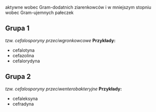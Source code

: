 aktywne wobec Gram-dodatnich ziarenkowców i w mniejszym stopniu wobec Gram-ujemnych pałeczek

## Grupa 1
*tzw. cefalosporyny przeciwgronkowcowe*
**Przykłady:**
- cefalotyna
- cefazolina
- cefalorydyna

## Grupa 2
*tzw. cefalosporyny przeciwenterobakteryjne*
**Przykłady:**
- cefaleksyna
- cefradyna